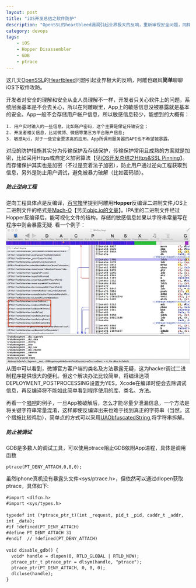 ```yaml
---
layout: post
title: "iOS开发总结之软件防护"
description: "OpenSSL的heartbleed漏洞引起业界极大的反响，重新审视安全问题，同样地，App安全也是开发者关注的重点，阿雕也顺道整理下一些App端软件防护的简单措施"
category: devops
tags: 
    - iOS
    - Hopper Disassembler
    - GDB
    - ptrace
---
```

这几天[OpenSSL](https://www.openssl.org/)的[Heartbleed](https://heartbleed.com/)问题引起业界极大的反响，阿雕也跟风**简单**聊聊iOS下软件攻防。


开发者对安全的理解和安全从业人员理解不一样，开发者只关心软件上的问题，系统层面基本是不会去关心，所以在阿雕眼里，App上的敏感信息没被暴露就是基本的安全。App一般不会存储用户帐户信息，所以敏感信息较少，能想到的大概有：

    1. 用户实时输入的一些信息，比如账户密码，这个主要是保证传输安全；
    2. 开发者相关信息，比如微博、微信等第三方平台账户信息; 
    3. 敏感Api，对于一些安全要求高的应用，App所调用服务器的API也不希望被暴露。

对应的防护措施其实分为传输保护及存储保护，传输保护常用且成熟的方案就是加密，比如采用Https或自定义加密算法【见[iOS开发总结之Https&SSL Pinning](devops/2014/03/02/ios-https-ssl-pinning/)】。而存储保护其实也是加密（不过是变着法子加密），防止用户通过逆向工程获取到信息，另外是防止用户调试，避免被暴力破解（比如密码锁）。

##### 防止逆向工程 #####
逆向工程具体点是反编译，[百宝箱](/toolbox)里提到阿雕用**Hopper**反编译二进制文件,iOS上二进制文件的格式是[Mach-O](https://developer.apple.com/library/mac/documentation/DeveloperTools/Conceptual/MachORuntime/Reference/reference.html)【另见[objc.io的文章](https://www.objc.io/issue-6/mach-o-executables.html)】。IPA里的二进制文件经过Hopper反编译后，能可视化文件的结构，存储的敏感信息如果以字符串常量写在程序中则会暴露无疑. 
看一个例子：
![微博反编译](/images/hopper_weibo.jpg)
从图中可以看到，微博官方客户端的类名及方法暴露无疑，这为hacker调试二进制程序提供很大的便利。但这个解决办法比较简单，将编译选项DEPLOYMENT_POSTPROCESSING设置为YES，Xcode在编译时便会去除调试信息，再反编译将不能如此简单看到程序使用的库、类名、方法。

再看一个[唱吧](/tutorial/2012/11/16/app-decompile-info-store/)的例子，一旦App被破解后，怎么才能尽量少泄漏信息，一个方法是将关键字符串常量混淆，这样即使反编译出来也难于找到真正的字符串（当然，这个措施比较鸡肋），简单点的方式可以采用[UAObfuscatedString](https://github.com/UrbanApps/UAObfuscatedString),将字符串拆解。

##### 防止被调试 #####
GDB是多数人的调试工具，可以使用ptrace阻止GDB依附App进程，具体是调用函数
```
ptrace(PT_DENY_ATTACH,0,0,0);
```

虽然iphone真机没有暴露头文件<sys/ptrace.h>，但依然可以通过dlopen获取ptrace，具体如下:

```
#import <dlfcn.h>
#import <sys/types.h>

typedef int (*ptrace_ptr_t)(int _request, pid_t _pid, caddr_t _addr, int _data);
#if !defined(PT_DENY_ATTACH)
#define PT_DENY_ATTACH 31
#endif  // !defined(PT_DENY_ATTACH)

void disable_gdb() {
  void* handle = dlopen(0, RTLD_GLOBAL | RTLD_NOW);
  ptrace_ptr_t ptrace_ptr = dlsym(handle, "ptrace");
  ptrace_ptr(PT_DENY_ATTACH, 0, 0, 0);
  dlclose(handle);
}
```